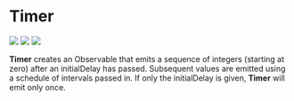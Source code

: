 # Timer

[![](../../../assets/godev.svg?raw=true)](https://pkg.go.dev/github.com/reactivego/rx/test/Timer?tab=doc)
[![](../../../assets/godoc.svg?raw=true)](https://godoc.org/github.com/reactivego/rx/test/Timer)
[![](../../../assets/rx.svg?raw=true)](http://reactivex.io/documentation/operators/timer.html)

**Timer** creates an Observable that emits a sequence of integers (starting at
zero) after an initialDelay has passed. Subsequent values are emitted using  a
schedule of intervals passed in. If only the initialDelay is given, **Timer** will
emit only once.
